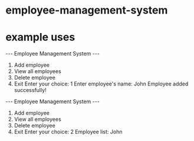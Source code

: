 # employee-management-system
# example uses
--- Employee Management System ---
1. Add employee
2. View all employees
3. Delete employee
4. Exit
Enter your choice: 1
Enter employee's name: John
Employee added successfully!

--- Employee Management System ---
1. Add employee
2. View all employees
3. Delete employee
4. Exit
Enter your choice: 2
Employee list:
John
